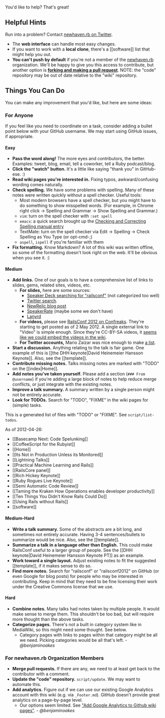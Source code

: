 You'd like to help?  That's great!

## Helpful Hints

Run into a problem?  Contact [newhaven.rb on Twitter](http://twitter.com/newhavenrb).

* The **web interface** can handle most easy changes.
* If you want to work with a **local clone**, there's a [[software]] list that might help you out.
* **You can't push by default** if you're not a member of the [newhaven.rb](https://github.com/newhavenrb) organization.  We'll be happy to give you this access to contribute, but another option is **[forking and making a pull request](https://github.com/newhavenrb/conferences)**.  NOTE: the "code" repository may be out of date relative to the "wiki" repository.

## Things You Can Do

You can make any improvement that you'd like, but here are some ideas:

### For Anyone

If you feel like you need to coordinate on a task, consider adding a bullet point below with your GitHub username.  We may start using GitHub issues, if appropriate.

#### Easy

* **Pass the word along!**  The more eyes and contributors, the better.  Examples:  tweet, blog, email, tell a coworker, tell a Ruby podcast/blog.
* **Click the "watch" button.**  It's a little like saying "thank you" in GitHub-ese.  :)
* **Read wiki pages you're interested in.**  Fixing typos, awkward/confusing wording comes naturally.
* **Check spelling.**  We have some problems with spelling.  Many of these notes were written quickly without a spell checker.  Useful tools:
    * Most modern browsers have a spell checker, but you might have to do something to show misspelled words.  (For example, in Chrome right click -> Spelling and Grammar -> Show Spelling and Grammar.)
    * `vim`: turn on the spell checker with `:set spell`
    * `emacs`: a quick search brought up the [Checking and Correcting Spelling manual entry](http://www.gnu.org/software/emacs/manual/html_node/emacs/Spelling.html)
    * TextMate: turn on the spell checker via Edit -> Spelling -> Check Spelling as You Type (or opt-cmd-;)
    * `aspell`, `ispell` if you're familiar with them
* **Fix formatting.**  Know Markdown?  A lot of this wiki was written offline, so some of the formatting doesn't look right on the web.  It'll be obvious when you see it.  :)

#### Medium

* **Add links.**  One of our goals is to have a comprehensive list of links to slides, gems, related sites, videos, etc.
    * **For slides,**  here are some sources:
        * [Speaker Deck searching for "railsconf"](http://speakerdeck.com/search?q=railsconf) (not categorized too well)
        * [Twitter search](https://twitter.com/#!/search/%23RailsConf%20slides).
        * [NewRelic blog post](http://blog.newrelic.com/2012/04/27/community-news-reflections-on-railsconf-and-more/)
        * [SpeakerRate](http://speakerrate.com/talks/9580-taming-the-kraken-how-operations-enables-developer-productivity)  (maybe some we don't have)
        * [Lanyrd](http://lanyrd.com/2012/railsconf/)
    * **For videos,** please see [RailsConf 2012 on Confreaks](http://www.confreaks.com/events/railsconf2012).  They're starting to get posted as of 2 May 2012.  A single external link to "Video" is simple enough.  Since they're CC-BY-SA videos, it [seems like we could embed the videos in the wiki](http://stackoverflow.com/questions/4279611/how-to-embed-a-video-into-github-readme-md).
    * **For Twitter accounts,** Mario Zaizar was nice enough to make [a list](https://twitter.com/#!/MarioZaizar/railsconf-2012).
* **Start a discussion.**  Anything relating to the talk is fair game.  One example of this is [[the DHH keynote|David Heinemeier Hansson Keynote]].  Also, see the [[template]].
* **Contribute missing notes.**  Talks missing notes are marked with "TODO" on the [[index|Home]].
* **Add notes you've taken yourself.**  Please add a section (`### From @username`) if you're adding a large block of notes to help reduce merge conflicts, or just integrate with the existing notes.
* **Improve a talk summary.**  A summary written by a single person might not be entirely accurate.
* **Look for TODOs.**  Search for "TODO", "FIXME" in the wiki pages for (simple) tasks.

This is a generated list of files with "TODO" or "FIXME".  See `script/list-todos`.

<!-- begin `script/list-todos` -->

As of 2012-04-26:

* [[Basecamp Next: Code Spelunking]]
* [[CoffeeScript for the Rubyist]]
* [[Home]]
* [[Its Not in Production Unless its Monitored]]
* [[Lightning Talks]]
* [[Practical Machine Learning and Rails]]
* [[RailsCore panel]]
* [[Rich Hickey Keynote]]
* [[Ruby Rogues Live Keynote]]
* [[Semi Automatic Code Review]]
* [[Taming the Kraken How Operations enables developer productivity]]
* [[Ten Things You Didn't Know Rails Could Do]]
* [[Using Rails without Rails]]
* [[software]]

<!-- end `script/list-todos` -->

#### Medium-Hard

* **Write a talk summary.**  Some of the abstracts are a bit long, and sometimes not entirely accurate.  Having 3-4 sentences/bullets to summarize would be nice.  Also, see the [[template]].
* **Summarize a talk in a language other than English.**  This could make RailsConf useful to a larger group of people.  See the [[DHH keynote|David Heinemeier Hansson Keynote PT]] as an example.
* **Work toward a single layout.**  Adjust existing notes to fit the suggested [[template]], if it makes sense to do so.
* **Find more notes.**  Search for "railsconf" or "railsconf2012" on GitHub (or even Google for blog posts) for people who may be interested in contributing.  Keep in mind that they need to be fine licensing their  work under the Creative Commons license that we use.

#### Hard

* **Combine notes.**  Many talks had notes taken by multiple people.  It would make sense to merge them.  This shouldn't be too bad, but will require more thought than the above tasks.
* **Categorize pages.**  There's not a built in category system like in MediaWiki, so this might need some thought.  See below.
    * Category pages with links to pages within that category might be all we need.  Picking categories would be all that's left. - _@benjaminoakes_

### For newhaven.rb Organization Members

* **Merge pull requests.**  If there are any, we need to at least get back to the contributor with a comment.
* **Update the "code" repository.**  `script/update`.  We may want to automate this.
* **Add analytics.**  Figure out if we can use our existing Google Analytics account with this wiki (e.g. via `_Footer.md`).  GitHub doesn't provide great analytics on a page-by-page level.
    * Our options seem limited.  See ["Add Google Analytics to Github wiki pages"](http://stackoverflow.com/questions/4376560/add-google-analytics-to-github-wiki-pages).  - _@benjaminoakes_
